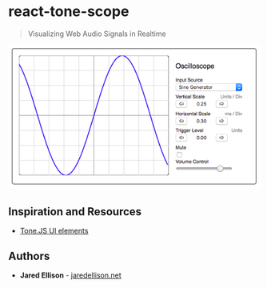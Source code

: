 # react-tone-scope

> Visualizing Web Audio Signals in Realtime

![graphic](./documentation/screenshot.png)

## Inspiration and Resources

- [Tone.JS UI elements](https://github.com/Tonejs/ui)

## Authors

- **Jared Ellison** - [jaredellison.net](http://jaredellison.net/)

